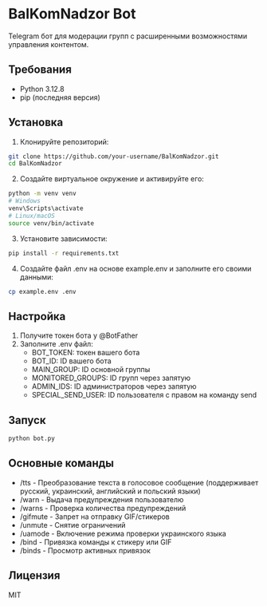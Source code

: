 # BalKomNadzor Bot

Telegram бот для модерации групп с расширенными возможностями управления контентом.

## Требования

- Python 3.12.8
- pip (последняя версия)

## Установка

1. Клонируйте репозиторий:
```bash
git clone https://github.com/your-username/BalKomNadzor.git
cd BalKomNadzor
```

2. Создайте виртуальное окружение и активируйте его:
```bash
python -m venv venv
# Windows
venv\Scripts\activate
# Linux/macOS
source venv/bin/activate
```

3. Установите зависимости:
```bash
pip install -r requirements.txt
```

4. Создайте файл .env на основе example.env и заполните его своими данными:
```bash
cp example.env .env
```

## Настройка

1. Получите токен бота у @BotFather
2. Заполните .env файл:
   - BOT_TOKEN: токен вашего бота
   - BOT_ID: ID вашего бота
   - MAIN_GROUP: ID основной группы
   - MONITORED_GROUPS: ID групп через запятую
   - ADMIN_IDS: ID администраторов через запятую
   - SPECIAL_SEND_USER: ID пользователя с правом на команду send

## Запуск

```bash
python bot.py
```

## Основные команды

- /tts - Преобразование текста в голосовое сообщение (поддерживает русский, украинский, английский и польский языки)
- /warn - Выдача предупреждения пользователю
- /warns - Проверка количества предупреждений
- /gifmute - Запрет на отправку GIF/стикеров
- /unmute - Снятие ограничений
- /uamode - Включение режима проверки украинского языка
- /bind - Привязка команды к стикеру или GIF
- /binds - Просмотр активных привязок

## Лицензия

MIT 